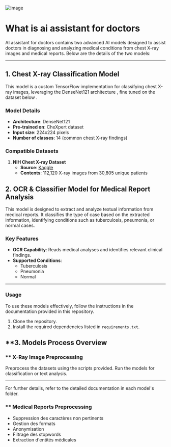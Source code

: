 ![image](https://github.com/user-attachments/assets/0dbfcceb-e74c-415b-99a2-5c80645ff06b)


# What is ai assistant for doctors

AI assistant for doctors contains two advanced AI models designed to assist doctors in diagnosing and analyzing medical conditions from chest X-ray images and medical reports. Below are the details of the two models:

---

## **1. Chest X-ray Classification Model**

This model is a custom TensorFlow implementation for classifying chest X-ray images, leveraging the DenseNet121 architecture , fine tuned on the dataset below .

### **Model Details**
- **Architecture**: DenseNet121
- **Pre-trained on**: CheXpert dataset
- **Input size**: 224x224 pixels
- **Number of classes**: 14 (common chest X-ray findings)

### **Compatible Datasets**
1. **NIH Chest X-ray Dataset**  
   - **Source**: [Kaggle](https://www.kaggle.com/nih-chest-xrays/data)  
   - **Contents**: 112,120 X-ray images from 30,805 unique patients  

## **2. OCR & Classifier Model for Medical Report Analysis**

This model is designed to extract and analyze textual information from medical reports. It classifies the type of case based on the extracted information, identifying conditions such as tuberculosis, pneumonia, or normal cases.

### **Key Features**
- **OCR Capability**: Reads medical analyses and identifies relevant clinical findings.
- **Supported Conditions**:  
  - Tuberculosis  
  - Pneumonia  
  - Normal  

---

### **Usage**

To use these models effectively, follow the instructions in the documentation provided in this repository.

1. Clone the repository.
2. Install the required dependencies listed in `requirements.txt`.


## **3. Models Process Overview
### ** X-Ray Image Preprocessing 
Preprocess the datasets using the scripts provided.
Run the models for classification or text analysis.

---

For further details, refer to the detailed documentation in each model's folder.
### ** Medical Reports Preprocessing 
 - Suppression des caractères non pertinents
 - Gestion des formats
 - Anonymisation
 - Filtrage des stopwords
 - Extraction d'entités médicales
